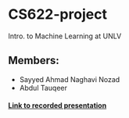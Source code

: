 # CS622-project
 Intro. to Machine Learning at UNLV
 
## Members:
 * Sayyed Ahmad Naghavi Nozad
 * Abdul Tauqeer

#### [Link to recorded presentation](https://drive.google.com/file/d/17xcbkYeilJhmD-q0_dBHydXnVflFKblh/view?usp=sharing "Recorded Presentation")
